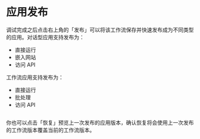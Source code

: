 # 应用发布

调试完成之后点击右上角的「发布」可以将该工作流保存并快速发布成为不同类型的应用。对话型应用支持发布为：

* 直接运行
* 嵌入网站
* 访问 API

工作流应用支持发布为：

* 直接运行
* 批处理
* 访问 API

<figure><img src="https://langgenius.feishu.cn/space/api/box/stream/download/asynccode/?code=NWEzZWEzNjI3MjU1YWIzYzFjNGZjYTc1N2ZjZDhmZTRfcnJoUjZCek0xdHhNOThIQVlwaXZiZlhHcVdkY0hyMDVfVG9rZW46TGdKNWI5bWU0b0dTQXR4NlFTMmNVWHpWbnJiXzE3MTI1ODQ4NTc6MTcxMjU4ODQ1N19WNA" alt=""><figcaption></figcaption></figure>

你也可以点击「恢复」预览上一次发布的应用版本，确认恢复将会使用上一次发布的工作流版本覆盖当前的工作流版本。
